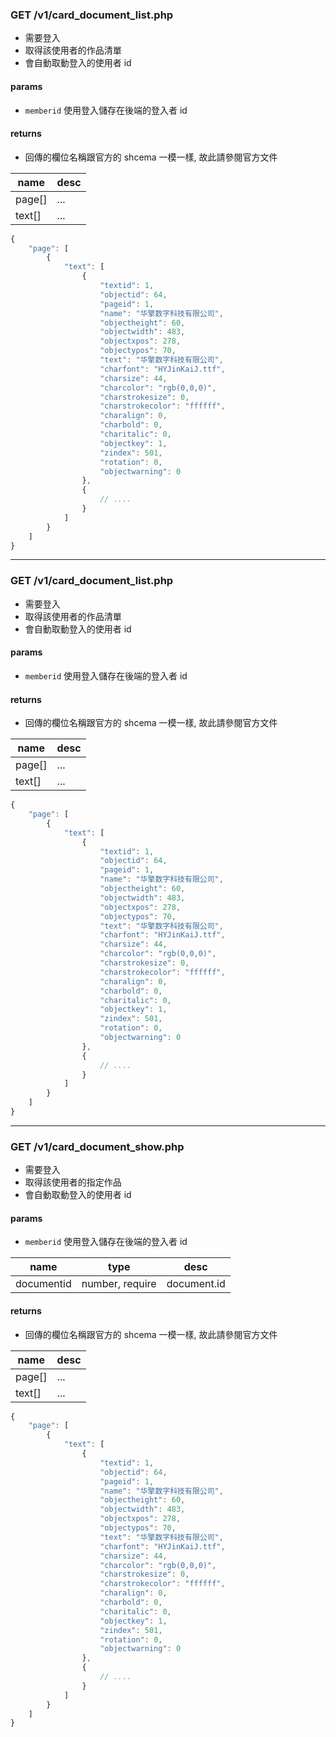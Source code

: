 
### GET /v1/card_document_list.php

* 需要登入
* 取得該使用者的作品清單
* 會自動取動登入的使用者 id

#### params

* `memberid` 使用登入儲存在後端的登入者 id

#### returns

* 回傳的欄位名稱跟官方的 shcema 一模一樣, 故此請參閱官方文件

name | desc
---- | ----
page[] | ...
text[] | ...

``` js
{
	"page": [
		{
			"text": [
				{
					"textid": 1,
					"objectid": 64,
					"pageid": 1,
					"name": "华擎数字科技有限公司",
					"objectheight": 60,
					"objectwidth": 483,
					"objectxpos": 278,
					"objectypos": 70,
					"text": "华擎数字科技有限公司",
					"charfont": "HYJinKaiJ.ttf",
					"charsize": 44,
					"charcolor": "rgb(0,0,0)",
					"charstrokesize": 0,
					"charstrokecolor": "ffffff",
					"charalign": 0,
					"charbold": 0,
					"charitalic": 0,
					"objectkey": 1,
					"zindex": 501,
					"rotation": 0,
					"objectwarning": 0
				},
				{
					// ....
				}
			]
		}
	]
}
```

************

### GET /v1/card_document_list.php

* 需要登入
* 取得該使用者的作品清單
* 會自動取動登入的使用者 id

#### params

* `memberid` 使用登入儲存在後端的登入者 id

#### returns

* 回傳的欄位名稱跟官方的 shcema 一模一樣, 故此請參閱官方文件

name | desc
---- | ----
page[] | ...
text[] | ...

``` js
{
	"page": [
		{
			"text": [
				{
					"textid": 1,
					"objectid": 64,
					"pageid": 1,
					"name": "华擎数字科技有限公司",
					"objectheight": 60,
					"objectwidth": 483,
					"objectxpos": 278,
					"objectypos": 70,
					"text": "华擎数字科技有限公司",
					"charfont": "HYJinKaiJ.ttf",
					"charsize": 44,
					"charcolor": "rgb(0,0,0)",
					"charstrokesize": 0,
					"charstrokecolor": "ffffff",
					"charalign": 0,
					"charbold": 0,
					"charitalic": 0,
					"objectkey": 1,
					"zindex": 501,
					"rotation": 0,
					"objectwarning": 0
				},
				{
					// ....
				}
			]
		}
	]
}
```

**************

### GET /v1/card_document_show.php

* 需要登入
* 取得該使用者的指定作品
* 會自動取動登入的使用者 id

#### params

* `memberid` 使用登入儲存在後端的登入者 id

name | type | desc
---- | ---- | ----
documentid | number, require | document.id

#### returns

* 回傳的欄位名稱跟官方的 shcema 一模一樣, 故此請參閱官方文件

name | desc
---- | ----
page[] | ...
text[] | ...

``` js
{
	"page": [
		{
			"text": [
				{
					"textid": 1,
					"objectid": 64,
					"pageid": 1,
					"name": "华擎数字科技有限公司",
					"objectheight": 60,
					"objectwidth": 483,
					"objectxpos": 278,
					"objectypos": 70,
					"text": "华擎数字科技有限公司",
					"charfont": "HYJinKaiJ.ttf",
					"charsize": 44,
					"charcolor": "rgb(0,0,0)",
					"charstrokesize": 0,
					"charstrokecolor": "ffffff",
					"charalign": 0,
					"charbold": 0,
					"charitalic": 0,
					"objectkey": 1,
					"zindex": 501,
					"rotation": 0,
					"objectwarning": 0
				},
				{
					// ....
				}
			]
		}
	]
}
```
